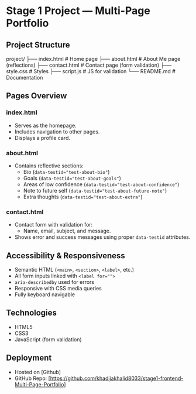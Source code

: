 # Stage 1 Project — Multi-Page Portfolio

##  Project Structure

project/
├── index.html # Home page 
├── about.html # About Me page (reflections)
├── contact.html # Contact page (form validation)
├── style.css # Styles
├── script.js # JS for validation
└── README.md # Documentation



##  Pages Overview

###  index.html
- Serves as the homepage.
- Includes navigation to other pages.
- Displays a profile card.

###  about.html
- Contains reflective sections:
  - Bio (`data-testid="test-about-bio"`)
  - Goals (`data-testid="test-about-goals"`)
  - Areas of low confidence (`data-testid="test-about-confidence"`)
  - Note to future self (`data-testid="test-about-future-note"`)
  - Extra thoughts (`data-testid="test-about-extra"`)

###  contact.html
- Contact form with validation for:
  - Name, email, subject, and message.
- Shows error and success messages using proper `data-testid` attributes.


##  Accessibility & Responsiveness
- Semantic HTML (`<main>`, `<section>`, `<label>`, etc.)
- All form inputs linked with `<label for="">`
- `aria-describedby` used for errors
- Responsive with CSS media queries
- Fully keyboard navigable


##  Technologies
- HTML5  
- CSS3  
- JavaScript (form validation)


##  Deployment
- Hosted on [Github]
- GitHub Repo: [https://github.com/khadijakhalid8033/stage1-frontend-Multi-Page-Portfolio]

